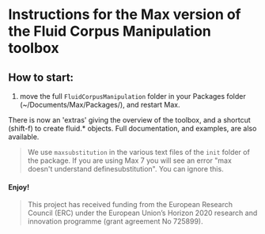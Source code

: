 # Instructions for the Max version of the Fluid Corpus Manipulation toolbox

## How to start:

1) move the full `FluidCorpusManipulation` folder in your Packages folder (~/Documents/Max/Packages/), and restart Max.

There is now an 'extras' giving the overview of the toolbox, and a shortcut (shift-f) to create fluid.* objects. Full documentation, and examples, are also available.

> We use `maxsubstitution` in the various text files of the `init` folder of the package. If you are using Max 7 you will see an error "max doesn't understand definesubstitution". You can ignore this. 

#### Enjoy!

> This project has received funding from the European Research Council (ERC) under the European Union’s Horizon 2020 research and innovation programme (grant agreement No 725899).
